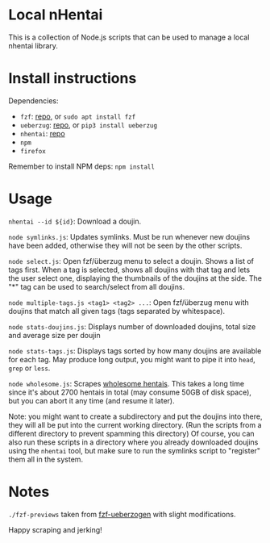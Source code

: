 # Local nHentai
This is a collection of Node.js scripts that can be used to manage a local nhentai library.

# Install instructions
Dependencies:

- `fzf`: [repo](https://github.com/junegunn/fzf), or `sudo apt install fzf`
- `ueberzug`: [repo](https://github.com/seebye/ueberzug), or `pip3 install ueberzug`
- `nhentai`: [repo](https://github.com/RicterZ/nhentai)
- `npm`
- `firefox`

Remember to install NPM deps: `npm install`

# Usage

`nhentai --id ${id}`: Download a doujin.

`node symlinks.js`: Updates symlinks. Must be run whenever new doujins have been added, otherwise they will not be seen by the other scripts.

`node select.js`: Open fzf/überzug menu to select a doujin. Shows a list of tags first. When a tag is selected, shows all doujins with that tag and lets the user select one, displaying the thumbnails of the doujins at the side. The "\*" tag can be used to search/select from all doujins.

`node multiple-tags.js <tag1> <tag2> ...`: Open fzf/überzug menu with doujins that match all given tags (tags separated by whitespace).

`node stats-doujins.js`: Displays number of downloaded doujins, total size and average size per doujin

`node stats-tags.js`: Displays tags sorted by how many doujins are available for each tag. May produce long output, you might want to pipe it into `head`, `grep` or `less`.

`node wholesome.js`: Scrapes [wholesome hentais](https://wholesomelist.com/list). This takes a long time since it's about 2700 hentais in total (may consume 50GB of disk space), but you can abort it any time (and resume it later).

Note: you might want to create a subdirectory and put the doujins into there, they will all be put into the current working directory. (Run the scripts from a different directory to prevent spamming this directory)
Of course, you can also run these scripts in a directory where you already downloaded doujins using the `nhentai` tool, but make sure to run the symlinks script to "register" them all in the system.

# Notes

`./fzf-previews` taken from [fzf-ueberzogen](https://github.com/seebye/fzf-ueberzogen) with slight modifications.

Happy scraping and jerking!
